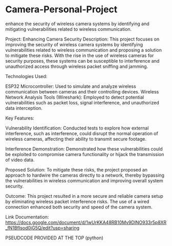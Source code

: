 # Camera-Personal-Project
enhance the security of wireless camera systems by identifying and mitigating vulnerabilities related to wireless communication. 

Project: Enhancing Camera Security
Description:
This project focuses on improving the security of wireless camera systems by identifying vulnerabilities related to wireless communication and proposing a solution to mitigate these risks. With the rise in the use of wireless cameras for security purposes, these systems can be susceptible to interference and unauthorized access through wireless packet sniffing and jamming.

Technologies Used:

ESP32 Microcontroller: Used to simulate and analyze wireless communication between cameras and their controlling devices.
Wireless Network Analysis Tools (Wireshark): Employed to detect potential vulnerabilities such as packet loss, signal interference, and unauthorized data interception.


Key Features:

Vulnerability Identification: Conducted tests to explore how external interference, such as interference, could disrupt the normal operation of wireless cameras, affecting their ability to transmit secure footage.

Interference Demonstration: Demonstrated how these vulnerabilities could be exploited to compromise camera functionality or hijack the transmission of video data.

Proposed Solution: To mitigate these risks, the project proposed an approach to hardwire the cameras directly to a network, thereby bypassing the vulnerabilities in wireless communication and improving overall system security.


Outcome:
This project resulted in a more secure and reliable camera setup by eliminating wireless packet interference risks. The use of a wired connection enhanced both security and speed of the camera system.

Link Documentation:
https://docs.google.com/document/d/1wUrKKA48RB10Mv9DlNO933r5p8XR_fN1BfIsod0jG5Q/edit?usp=sharing

PSEUDCODE PROVIDED AT THE TOP (python)
